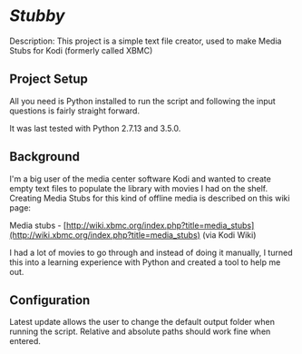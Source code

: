 # _Stubby_

Description: This project is a simple text file creator, used to make Media Stubs for Kodi (formerly called XBMC)

## Project Setup

All you need is Python installed to run the script and following the input questions is fairly straight forward.

It was last tested with Python 2.7.13 and 3.5.0.

## Background

I'm a big user of the media center software Kodi and wanted to create empty text files to populate
the library with movies I had on the shelf. Creating Media Stubs for this kind of offline media is
described on this wiki page:

Media stubs - [http://wiki.xbmc.org/index.php?title=media_stubs](http://wiki.xbmc.org/index.php?title=media_stubs) (via Kodi Wiki)

I had a lot of movies to go through and instead of doing it manually, I turned this into a learning experience with Python
and created a tool to help me out.

## Configuration

Latest update allows the user to change the default output folder when running the script. Relative and absolute paths should work fine when entered.
